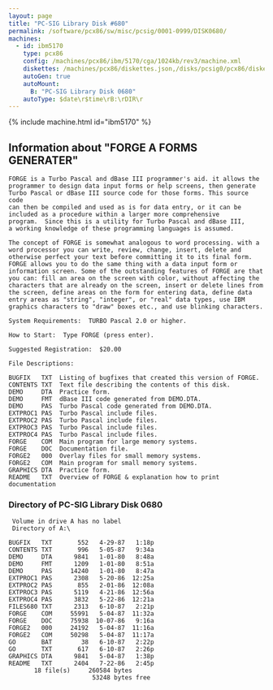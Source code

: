 ```yaml
---
layout: page
title: "PC-SIG Library Disk #680"
permalink: /software/pcx86/sw/misc/pcsig/0001-0999/DISK0680/
machines:
  - id: ibm5170
    type: pcx86
    config: /machines/pcx86/ibm/5170/cga/1024kb/rev3/machine.xml
    diskettes: /machines/pcx86/diskettes.json,/disks/pcsig0/pcx86/diskettes.json
    autoGen: true
    autoMount:
      B: "PC-SIG Library Disk 0680"
    autoType: $date\r$time\rB:\rDIR\r
---
```


{% include machine.html id="ibm5170" %}

## Information about "FORGE A FORMS GENERATER"

    FORGE is a Turbo Pascal and dBase III programmer's aid. it allows the
    programmer to design data input forms or help screens, then generate
    Turbo Pascal or dBase III source code for those forms. This source code
    can then be compiled and used as is for data entry, or it can be
    included as a procedure within a larger more comprehensive
    program.  Since this is a utility for Turbo Pascal and dBase III,
    a working knowledge of these programming languages is assumed.
    
    The concept of FORGE is somewhat analogous to word processing. with a
    word processor you can write, review, change, insert, delete and
    otherwise perfect your text before committing it to its final form.
    FORGE allows you to do the same thing with a data input form or
    information screen. Some of the outstanding features of FORGE are that
    you can: fill an area on the screen with color, without affecting the
    characters that are already on the screen, insert or delete lines from
    the screen, define areas on the form for entering data, define data
    entry areas as "string", "integer", or "real" data types, use IBM
    graphics characters to "draw" boxes etc., and use blinking characters.
    
    System Requirements:  TURBO Pascal 2.0 or higher.
    
    How to Start:  Type FORGE (press enter).
    
    Suggested Registration:  $20.00
    
    File Descriptions:
    
    BUGFIX   TXT  Listing of bugfixes that created this version of FORGE.
    CONTENTS TXT  Text file describing the contents of this disk.
    DEMO     DTA  Practice form.
    DEMO     FMT  dBase III code generated from DEMO.DTA.
    DEMO     PAS  Turbo Pascal code generated from DEMO.DTA.
    EXTPROC1 PAS  Turbo Pascal include files.
    EXTPROC2 PAS  Turbo Pascal include files.
    EXTPROC3 PAS  Turbo Pascal include files.
    EXTPROC4 PAS  Turbo Pascal include files.
    FORGE    COM  Main program for large memory systems.
    FORGE    DOC  Documentation file.
    FORGE2   000  Overlay files for small memory systems.
    FORGE2   COM  Main program for small memory systems.
    GRAPHICS DTA  Practice form.
    README   TXT  Overview of FORGE & explanation how to print documentation

### Directory of PC-SIG Library Disk 0680

     Volume in drive A has no label
     Directory of A:\

    BUGFIX   TXT       552   4-29-87   1:18p
    CONTENTS TXT       996   5-05-87   9:34a
    DEMO     DTA      9841   1-01-80   8:48a
    DEMO     FMT      1209   1-01-80   8:51a
    DEMO     PAS     14240   1-01-80   8:47a
    EXTPROC1 PAS      2308   5-20-86  12:25a
    EXTPROC2 PAS       855   2-01-86  12:08a
    EXTPROC3 PAS      5119   4-21-86  12:56a
    EXTPROC4 PAS      3832   5-22-86  12:21a
    FILES680 TXT      2313   6-10-87   2:21p
    FORGE    COM     55991   5-04-87  11:32a
    FORGE    DOC     75938  10-07-86   9:16a
    FORGE2   000     24192   5-04-87  11:16a
    FORGE2   COM     50298   5-04-87  11:17a
    GO       BAT        38   6-10-87   2:22p
    GO       TXT       617   6-10-87   2:26p
    GRAPHICS DTA      9841   5-04-87   1:38p
    README   TXT      2404   7-22-86   2:45p
           18 file(s)     260584 bytes
                           53248 bytes free
